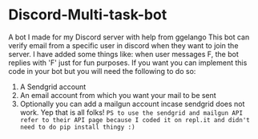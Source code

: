 # Discord-Multi-task-bot
A bot I made for my Discord server with help from ggelango
This bot can verify email from a specific user in discord when they want to join the server.
I have added some things like: when user messages F, the bot replies with 'F' just for fun purposes.
If you want you can implement this code in your bot but you will need the following to do so:
1) A Sendgrid account
2) An email account from which you want your mail to be sent
3) Optionally you can add a mailgun account incase sendgrid does not work.
Yep that is all folks!
`PS to use the sendgrid and mailgun API refer to their API page because I coded it on repl.it and didn't need to do pip install thingy :)`
